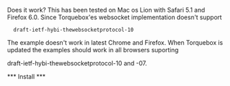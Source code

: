 Does it work?
This has been tested on Mac os Lion with Safari 5.1 and Firefox 6.0.
Since Torquebox'es websocket implementation doesn't support

      draft-ietf-hybi-thewebsocketprotocol-10

The example doesn't work in latest Chrome and Firefox.
When Torquebox is updated the examples should work in all browsers suporting

draft-ietf-hybi-thewebsocketprotocol-10 and -07.


*** Install ***
